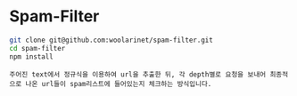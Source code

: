 # Spam-Filter

```bash
git clone git@github.com:woolarinet/spam-filter.git
cd spam-filter
npm install
```
`주어진 text에서 정규식을 이용하여 url을 추출한 뒤, 각 depth별로 요청을 보내어 최종적으로 나온 url들이 spam리스트에 들어있는지 체크하는 방식입니다.`
